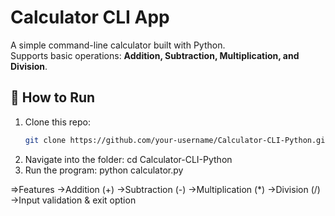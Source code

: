 # Calculator CLI App

A simple command-line calculator built with Python.  
Supports basic operations: **Addition, Subtraction, Multiplication, and Division**.

## 🚀 How to Run
1. Clone this repo:
   ```bash
   git clone https://github.com/your-username/Calculator-CLI-Python.git
2. Navigate into the folder:   cd Calculator-CLI-Python
3. Run the program:  python calculator.py

=>Features
->Addition (+)
->Subtraction (-)
->Multiplication (*)
->Division (/)
->Input validation & exit option
